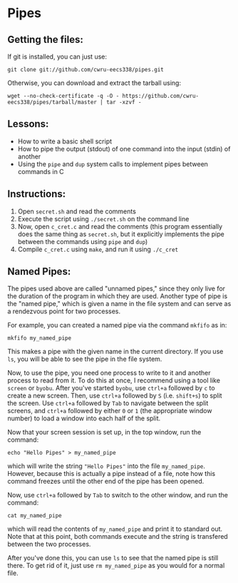 Pipes
=====

Getting the files:
------------------
If git is installed, you can just use:

    git clone git://github.com/cwru-eecs338/pipes.git

Otherwise, you can download and extract the tarball using:

    wget --no-check-certificate -q -O - https://github.com/cwru-eecs338/pipes/tarball/master | tar -xzvf -

Lessons:
--------
 - How to write a basic shell script
 - How to pipe the output (stdout) of one command into the input (stdin) of another
 - Using the `pipe` and `dup` system calls to implement pipes between commands in C

Instructions:
-------------
1. Open `secret.sh` and read the comments
2. Execute the script using `./secret.sh` on the command line
3. Now, open `c_cret.c` and read the comments (this program essentially does the
   same thing as `secret.sh`, but it explicitly implements the pipe between the
   commands using `pipe` and `dup`)
4. Compile `c_cret.c` using `make`, and run it using `./c_cret`

Named Pipes:
------------
The pipes used above are called "unnamed pipes," since they only live for the
duration of the program in which they are used. Another type of pipe is the
"named pipe," which is given a name in the file system and can serve as a
rendezvous point for two processes.

For example, you can created a named pipe via the command `mkfifo` as in:

    mkfifo my_named_pipe

This makes a pipe with the given name in the current directory. If you use `ls`,
you will be able to see the pipe in the file system.

Now, to use the pipe, you need one process to write to it and another process to
read from it. To do this at once, I recommend using a tool like `screen` or
`byobu`. After you've started `byobu`, use `ctrl+a` followed by `c` to create a
new screen. Then, use `ctrl+a` followed by `S` (i.e. `shift+s`) to split the
screen. Use `ctrl+a` followed by `Tab` to navigate between the split screens,
and `ctrl+a` followed by either `0` or `1` (the appropriate window number) to
load a window into each half of the split.

Now that your screen session is set up, in the top window, run the command:

    echo "Hello Pipes" > my_named_pipe

which will write the string `"Hello Pipes"` into the file `my_named_pipe`.
However, because this is actually a pipe instead of a file, note how this
command freezes until the other end of the pipe has been opened.

Now, use `ctrl+a` followed by `Tab` to switch to the other window, and run the
command:

    cat my_named_pipe

which will read the contents of `my_named_pipe` and print it to standard out.
Note that at this point, both commands execute and the string is transfered
between the two processes.

After you've done this, you can use `ls` to see that the named pipe is still
there. To get rid of it, just use `rm my_named_pipe` as you would for a normal
file.
